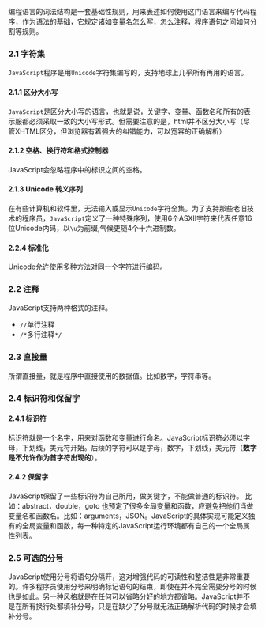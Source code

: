 编程语言的词法结构是一套基础性规则，用来表述如何使用这门语言来编写代码程序，作为语法的基础，它规定诸如变量名怎么写，怎么注释，程序语句之间如何分割等规则。
### 2.1 字符集
`JavaScript`程序是用`Unicode`字符集编写的，支持地球上几乎所有再用的语言。
#### 2.1.1 区分大小写
`JavaScript`是区分大小写的语言，也就是说，关键字、变量、函数名和所有的表示服都必须采取一致的大小写形式。但需要注意的是，html并不区分大小写（尽管XHTML区分，但浏览器有着强大的纠错能力，可以宽容的正确解析）
#### 2.1.2 空格、换行符和格式控制器
JavaScript会忽略程序中的标识之间的空格。
#### 2.1.3 Unicode 转义序列
在有些计算机和软件里，无法输入或显示`Unicode`字符全集。为了支持那些老旧技术的程序员，`JavaScript`定义了一种特殊序列，使用6个ASXII字符来代表任意16位Unicode内码，以`\u`为前缀,气候更随4个十六进制数。
#### 2.2.4 标准化
Unicode允许使用多种方法对同一个字符进行编码。
### 2.2 注释
JavaScript支持两种格式的注释。
- `//`单行注释
- `/*`多行注释`*/`

### 2.3 直接量
所谓直接量，就是程序中直接使用的数据值。比如数字，字符串等。

### 2.4 标识符和保留字
#### 2.4.1 标识符
标识符就是一个名字，用来对函数和变量进行命名。JavaScript标识符必须以字母，下划线，美元符开始。后续的字符可以是字母，数字，下划线，美元符（**数字是不允许作为首字符出现的**）。
#### 2.4.2 保留字
JavaScript保留了一些标识符为自己所用，做关键字，不能做普通的标识符。
比如：abstract，double，goto
也预定了很多全局变量和函数，应避免把他们当做变量名和函数名。比如：arguments，JSON。JavaScript的具体实现可能定义独有的全局变量和函数，每一种特定的JavaScript运行环境都有自己的一个全局属性列表。
### 2.5 可选的分号
JavaScript使用分号将语句分隔开，这对增强代码的可读性和整洁性是非常重要的。许多程序员使用分号来明确标记语句的结束，即使在并不完全需要分号的时候也是如此。另一种风格就是在任何可以省略分好的地方都省略。JavaScript并不是在所有换行处都填补分号，只是在缺少了分号就无法正确解析代码的时候才会填补分号。
